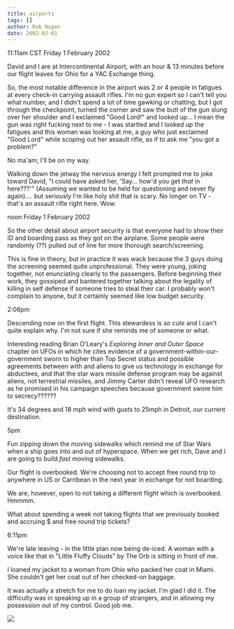 ```yaml
---
title: airports
tags: []
author: Rob Nugen
date: 2002-02-01
---
```


<title></title>
<p class=date>11:11am CST Friday 1 February 2002</p>

<p>David and I are at Intercontinental Airport, with an hour & 13
minutes before our flight leaves for Ohio for a YAC Exchange thing.</p>

<p>So, the most notable difference in the airport was 2 or 4 people in
fatigues at every check-in carrying assault rifles. I'm no gun expert
so I can't tell you what number, and I didn't spend a lot of time
gawking or chatting, but I got through the checkpoint, turned the
corner and saw the butt of the gun slung over her shoulder and I
exclaimed "Good Lord!" and looked up...  I mean the gun was right
fucking next to me - I was startled and I looked up the fatigues and
this woman was looking at me, a guy who just exclaimed "Good Lord"
while scoping out her assault rifle, as if to ask me "you got a
problem?"</p>

<p>No ma'am; I'll be on my way.</p>

<p>Walking down the jetway the nervous energy I felt prompted me to
joke toward David, "I could have asked her, 'Say... how'd you get
<em>that</em> in here???'" (Assuming we wanted to be held for
questioning and never fly again)....  but seriously I'm like holy shit
that is scary.  No longer on TV - that's an assault rifle right here.
Wow.</p>

<p class=date>noon Friday 1 February 2002</p>

<p>So the other detail about airport security is that everyone had to
show their ID and boarding pass as they got on the airplane.  Some
people were randomly (??) pulled out of line for more thorough
search/screening.</p>

<p>This is fine in theory, but in practice it was wack because the 3
guys doing the screening seemed quite unprofessional.  They were
young, joking together, not enunciating clearly to the passengers.
Before beginning their work, they gossiped and bantered together
talking about the legality of killing in self defense if someone tries
to steal their car.  I probably won't complain to anyone, but it
certainly seemed like low budget security.</p>

<p class=date>2:06pm</p>

<p>Descending now on the first flight.  This stewardess is <em>so
cute</em> and I can't quite explain why.  I'm not sure if she reminds
me of someone or what.</p>

<p>Interesting reading Brian O'Leary's <em>Exploring Inner and Outer
Space</em> chapter on UFOs in which he cites evidence of a
government-within-our-government sworn to higher than Top Secret
status and possible agreements between with and aliens to give us
technology in exchange for abductees, and that the star wars missile
defense program may be against aliens, not terrestrial missiles, and
Jimmy Carter didn't reveal UFO research as he promised in his campaign
speeches because government swore him to secrecy??????</p>

<p>It's 34 degrees and 18 mph wind with gusts to 25mph in Detroit, our
current destination.</p>

<p class=date>5pm</p>

<p>Fun zipping down the moving sidewalks which remind me of Star Wars
when a ship goes into and out of hyperspace.  When we get rich, Dave
and I are going to build <em>fast</em> moving sidewalks.</p>

<p>Our flight is overbooked.  We're choosing not to accept free round
trip to anywhere in US or Carribean in the next year in exchange for
not boarding.</p>

<p>We are, however, open to not taking a different flight which is
overbooked.  Hmmmm.</p>

<p>What about spending a week not taking flights that we previously
booked and accruing $ and free round trip tickets?</p>

<p class=date>6:11pm</p>

<p>We're late leaving - in the little plan now being de-iced.  A woman
with a voice like that in "Little Fluffy Clouds" by The Orb is sitting
in front of me.</p>

<p>I loaned my jacket to a woman from Ohio who packed her coat in
Miami.  She couldn't get her coat out of her checked-on baggage.</p>

<p>It was actually a stretch for me to do loan my jacket.  I'm glad I
did it.  The difficulty was in speaking up in a group of strangers,
and in allowing my possession out of my control.  Good job me.</p>

<p><img src='/images/rob/wL-ROB.gif'/></p>


